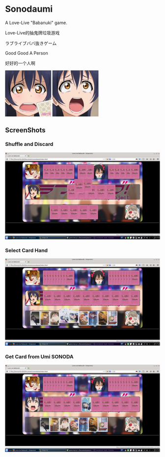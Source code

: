Sonodaumi
=========

A Love-Live "Babanuki" game.

Love-Live的抽鬼牌垃圾游戏

ラブライブババ抜きゲーム


Good Good A Person

好好的一个人啊


![Umi's kaoge](image/person/umi/eee.png)
![Umi's kaoge](image/person/umi/kaoge.png)

## ScreenShots ##
### Shuffle and Discard ###
![Umi's kaoge](README/1ds.png)
### Select Card Hand ###
![Umi's kaoge](README/2sl.png)
### Get Card from Umi SONODA ###
![Umi's kaoge](README/3gt.png)
